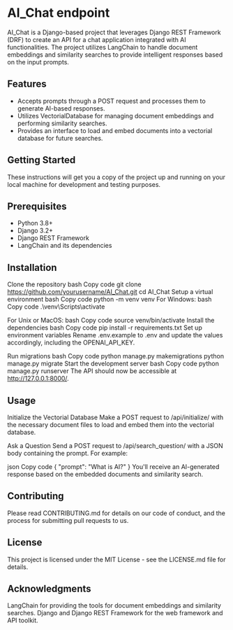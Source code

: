 # AI_Chat endpoint

AI_Chat is a Django-based project that leverages Django REST Framework (DRF) to create an API for a chat application integrated with AI functionalities. The project utilizes LangChain to handle document embeddings and similarity searches to provide intelligent responses based on the input prompts.

## Features
- Accepts prompts through a POST request and processes them to generate AI-based responses.
- Utilizes VectorialDatabase for managing document embeddings and performing similarity searches.
- Provides an interface to load and embed documents into a vectorial database for future searches.

## Getting Started
These instructions will get you a copy of the project up and running on your local machine for development and testing purposes.

## Prerequisites
- Python 3.8+
- Django 3.2+
- Django REST Framework
- LangChain and its dependencies

## Installation
Clone the repository
bash
Copy code
git clone https://github.com/yourusername/AI_Chat.git
cd AI_Chat
Setup a virtual environment
bash
Copy code
python -m venv venv
For Windows:
bash
Copy code
.\venv\Scripts\activate

For Unix or MacOS:
bash
Copy code
source venv/bin/activate
Install the dependencies
bash
Copy code
pip install -r requirements.txt
Set up environment variables
Rename .env.example to .env and update the values accordingly, including the OPENAI_API_KEY.

Run migrations
bash
Copy code
python manage.py makemigrations
python manage.py migrate
Start the development server
bash
Copy code
python manage.py runserver
The API should now be accessible at http://127.0.0.1:8000/.

## Usage
Initialize the Vectorial Database
Make a POST request to /api/initialize/ with the necessary document files to load and embed them into the vectorial database.

Ask a Question
Send a POST request to /api/search_question/ with a JSON body containing the prompt. For example:

json
Copy code
{
  "prompt": "What is AI?"
}
You'll receive an AI-generated response based on the embedded documents and similarity search.

## Contributing
Please read CONTRIBUTING.md for details on our code of conduct, and the process for submitting pull requests to us.

## License
This project is licensed under the MIT License - see the LICENSE.md file for details.

## Acknowledgments
LangChain for providing the tools for document embeddings and similarity searches.
Django and Django REST Framework for the web framework and API toolkit.

